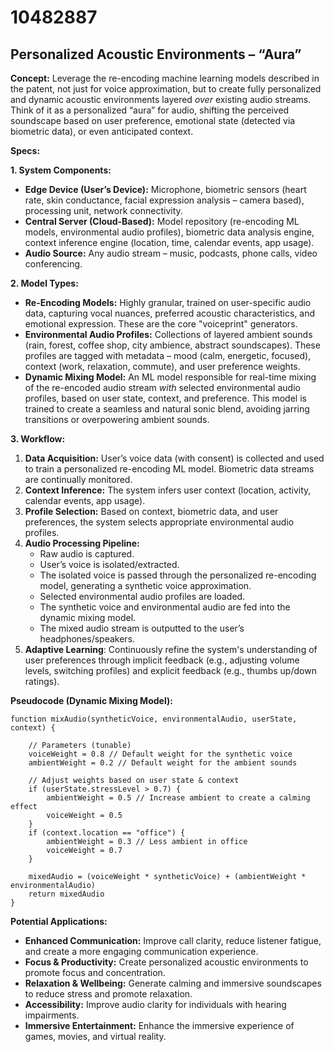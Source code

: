 # 10482887

## Personalized Acoustic Environments – “Aura”

**Concept:** Leverage the re-encoding machine learning models described in the patent, not just for voice approximation, but to create fully personalized and dynamic acoustic environments layered *over* existing audio streams. Think of it as a personalized “aura” for audio, shifting the perceived soundscape based on user preference, emotional state (detected via biometric data), or even anticipated context.

**Specs:**

**1. System Components:**

*   **Edge Device (User’s Device):** Microphone, biometric sensors (heart rate, skin conductance, facial expression analysis – camera based), processing unit, network connectivity.
*   **Central Server (Cloud-Based):** Model repository (re-encoding ML models, environmental audio profiles), biometric data analysis engine, context inference engine (location, time, calendar events, app usage).
*   **Audio Source:** Any audio stream – music, podcasts, phone calls, video conferencing.

**2. Model Types:**

*   **Re-Encoding Models:**  Highly granular, trained on user-specific audio data, capturing vocal nuances, preferred acoustic characteristics, and emotional expression.  These are the core "voiceprint" generators.
*   **Environmental Audio Profiles:** Collections of layered ambient sounds (rain, forest, coffee shop, city ambience, abstract soundscapes).  These profiles are tagged with metadata – mood (calm, energetic, focused), context (work, relaxation, commute), and user preference weights.
*   **Dynamic Mixing Model:**  An ML model responsible for real-time mixing of the re-encoded audio stream *with* selected environmental audio profiles, based on user state, context, and preference.  This model is trained to create a seamless and natural sonic blend, avoiding jarring transitions or overpowering ambient sounds.

**3.  Workflow:**

1.  **Data Acquisition:** User’s voice data (with consent) is collected and used to train a personalized re-encoding ML model. Biometric data streams are continually monitored.
2.  **Context Inference:** The system infers user context (location, activity, calendar events, app usage).
3.  **Profile Selection:** Based on context, biometric data, and user preferences, the system selects appropriate environmental audio profiles.
4.  **Audio Processing Pipeline:**
    *   Raw audio is captured.
    *   User’s voice is isolated/extracted.
    *   The isolated voice is passed through the personalized re-encoding model, generating a synthetic voice approximation.
    *   Selected environmental audio profiles are loaded.
    *   The synthetic voice and environmental audio are fed into the dynamic mixing model.
    *   The mixed audio stream is outputted to the user’s headphones/speakers.
5. **Adaptive Learning**: Continuously refine the system's understanding of user preferences through implicit feedback (e.g., adjusting volume levels, switching profiles) and explicit feedback (e.g., thumbs up/down ratings).

**Pseudocode (Dynamic Mixing Model):**

```
function mixAudio(syntheticVoice, environmentalAudio, userState, context) {

    // Parameters (tunable)
    voiceWeight = 0.8 // Default weight for the synthetic voice
    ambientWeight = 0.2 // Default weight for the ambient sounds

    // Adjust weights based on user state & context
    if (userState.stressLevel > 0.7) {
        ambientWeight = 0.5 // Increase ambient to create a calming effect
        voiceWeight = 0.5
    }
    if (context.location == "office") {
        ambientWeight = 0.3 // Less ambient in office
        voiceWeight = 0.7
    }

    mixedAudio = (voiceWeight * syntheticVoice) + (ambientWeight * environmentalAudio)
    return mixedAudio
}

```

**Potential Applications:**

*   **Enhanced Communication:**  Improve call clarity, reduce listener fatigue, and create a more engaging communication experience.
*   **Focus & Productivity:**  Create personalized acoustic environments to promote focus and concentration.
*   **Relaxation & Wellbeing:**  Generate calming and immersive soundscapes to reduce stress and promote relaxation.
*   **Accessibility:**  Improve audio clarity for individuals with hearing impairments.
*   **Immersive Entertainment:**  Enhance the immersive experience of games, movies, and virtual reality.